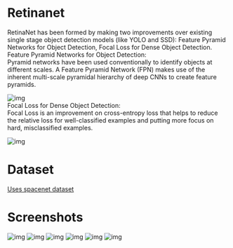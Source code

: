 # Retinanet
RetinaNet has been formed by making two improvements over existing single stage object detection models (like YOLO and SSD): Feature Pyramid Networks for Object Detection, Focal Loss for Dense Object Detection.
<br /> 
Feature Pyramid Networks for Object Detection:
<br /> 
Pyramid networks have been used conventionally to identify objects at different scales. A Feature Pyramid Network (FPN) makes use of the inherent multi-scale pyramidal hierarchy of deep CNNs to create feature pyramids.

![img](https://miro.medium.com/max/1208/1*uWhe2z0s2P-vY0MguO4Fuw.png)
<br /> 
Focal Loss for Dense Object Detection:
<br /> 
Focal Loss is an improvement on cross-entropy loss that helps to reduce the relative loss for well-classified examples and putting more focus on hard, misclassified examples.

![img](https://miro.medium.com/max/293/1*CYC-i9kQX5HMRoakioOqGw.png)


# Dataset
[Uses spacenet dataset](https://spacenetchallenge.github.io/datasets/spacenetRoads-summary.html) 

# Screenshots

![img](https://raw.githubusercontent.com/spiyer99/retinanet/master/test_img/01.png) 
![img](https://raw.githubusercontent.com/spiyer99/retinanet/master/test_img/02.png) 
![img](https://raw.githubusercontent.com/spiyer99/retinanet/master/test_img/03.png) 
![img](https://raw.githubusercontent.com/spiyer99/retinanet/master/test_img/04.png) 
![img](https://raw.githubusercontent.com/spiyer99/retinanet/master/test_img/05.png) 
![img](https://raw.githubusercontent.com/spiyer99/retinanet/master/test_img/06.png) 
